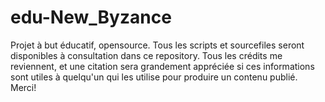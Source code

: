 # edu-New_Byzance
Projet à but éducatif, opensource. Tous les scripts et sourcefiles seront disponibles à consultation dans ce repository. Tous les crédits me reviennent, et une citation sera grandement appréciée si ces informations sont utiles à quelqu'un qui les utilise pour produire un contenu publié. Merci!
